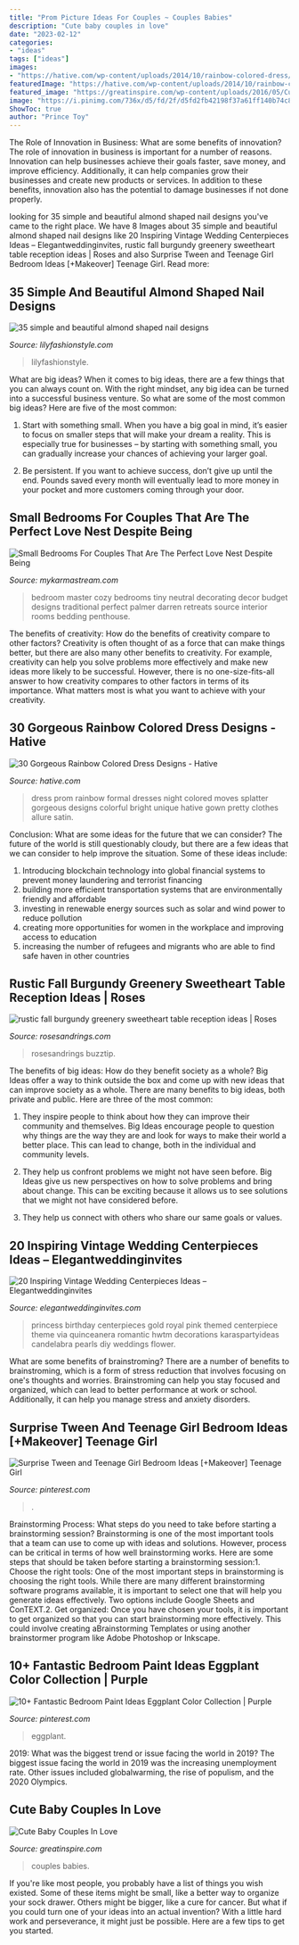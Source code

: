 ```yaml
---
title: "Prom Picture Ideas For Couples ~ Couples Babies"
description: "Cute baby couples in love"
date: "2023-02-12"
categories:
- "ideas"
tags: ["ideas"]
images:
- "https://hative.com/wp-content/uploads/2014/10/rainbow-colored-dress/16-rainbow-colored-dress-designs.jpg"
featuredImage: "https://hative.com/wp-content/uploads/2014/10/rainbow-colored-dress/16-rainbow-colored-dress-designs.jpg"
featured_image: "https://greatinspire.com/wp-content/uploads/2016/05/Cute-Baby-Couples-In-Love-11.jpg"
image: "https://i.pinimg.com/736x/d5/fd/2f/d5fd2fb42198f37a61ff140b74c8794e.jpg"
ShowToc: true
author: "Prince Toy"
---
```



The Role of Innovation in Business: What are some benefits of innovation?
The role of innovation in business is important for a number of reasons. Innovation can help businesses achieve their goals faster, save money, and improve efficiency. Additionally, it can help companies grow their businesses and create new products or services. In addition to these benefits, innovation also has the potential to damage businesses if not done properly.

	

		
looking for 35 simple and beautiful almond shaped nail designs you've came to the right place. We have 8 Images about 35 simple and beautiful almond shaped nail designs like 20 Inspiring Vintage Wedding Centerpieces Ideas – Elegantweddinginvites, rustic fall burgundy greenery sweetheart table reception ideas | Roses and also Surprise Tween and Teenage Girl Bedroom Ideas [+Makeover] Teenage Girl. Read more:
		
    
## 35 Simple And Beautiful Almond Shaped Nail Designs

<img loading=lazy src="https://lilyfashionstyle.com/wp-content/uploads/2021/04/31-5-768x1152.jpg" onerror="this.onerror=null;this.src='https://tse2.mm.bing.net/th?id=OIP.z0zP5cK2UUflcOSa590GmQHaLH&amp;pid=15.1';" alt="35 simple and beautiful almond shaped nail designs">

_Source: lilyfashionstyle.com_

>lilyfashionstyle. 

	

What are big ideas?
When it comes to big ideas, there are a few things that you can always count on. With the right mindset, any big idea can be turned into a successful business venture. So what are some of the most common big ideas? Here are five of the most common:
1. Start with something small. When you have a big goal in mind, it’s easier to focus on smaller steps that will make your dream a reality. This is especially true for businesses – by starting with something small, you can gradually increase your chances of achieving your larger goal.

2. Be persistent. If you want to achieve success, don’t give up until the end. Pounds saved every month will eventually lead to more money in your pocket and more customers coming through your door.

    
## Small Bedrooms For Couples That Are The Perfect Love Nest Despite Being

<img loading=lazy src="https://mykarmastream.com/wp-content/uploads/2017/11/small-bedroom-9.jpg" onerror="this.onerror=null;this.src='https://tse4.mm.bing.net/th?id=OIP.WkmtYNCZy9FsSSlIBmQUgwDMEx&amp;pid=15.1';" alt="Small Bedrooms For Couples That Are The Perfect Love Nest Despite Being">

_Source: mykarmastream.com_

>bedroom master cozy bedrooms tiny neutral decorating decor budget designs traditional perfect palmer darren retreats source interior rooms bedding penthouse. 

	

The benefits of creativity: How do the benefits of creativity compare to other factors?
Creativity is often thought of as a force that can make things better, but there are also many other benefits to creativity. For example, creativity can help you solve problems more effectively and make new ideas more likely to be successful. However, there is no one-size-fits-all answer to how creativity compares to other factors in terms of its importance. What matters most is what you want to achieve with your creativity.

    
## 30 Gorgeous Rainbow Colored Dress Designs - Hative

<img loading=lazy src="https://hative.com/wp-content/uploads/2014/10/rainbow-colored-dress/16-rainbow-colored-dress-designs.jpg" onerror="this.onerror=null;this.src='https://tse1.mm.bing.net/th?id=OIP.OJsnMcB67ye0dQ2692CsNAHaKs&amp;pid=15.1';" alt="30 Gorgeous Rainbow Colored Dress Designs - Hative">

_Source: hative.com_

>dress prom rainbow formal dresses night colored moves splatter gorgeous designs colorful bright unique hative gown pretty clothes allure satin. 

	

Conclusion: What are some ideas for the future that we can consider?
The future of the world is still questionably cloudy, but there are a few ideas that we can consider to help improve the situation. Some of these ideas include: 
1. Introducing blockchain technology into global financial systems to prevent money laundering and terrorist financing 
2. building more efficient transportation systems that are environmentally friendly and affordable 
3. investing in renewable energy sources such as solar and wind power to reduce pollution 
4. creating more opportunities for women in the workplace and improving access to education 
5. increasing the number of refugees and migrants who are able to find safe haven in other countries 

    
## Rustic Fall Burgundy Greenery Sweetheart Table Reception Ideas | Roses

<img loading=lazy src="http://www.rosesandrings.com/wp-content/uploads/2018/01/rustic-burgundy-and-greenery-wedding-sweetheart-table-decor.jpg" onerror="this.onerror=null;this.src='https://tse2.mm.bing.net/th?id=OIP.N1cjw_7fPbCc29Whw0lX1AHaKX&amp;pid=15.1';" alt="rustic fall burgundy greenery sweetheart table reception ideas | Roses">

_Source: rosesandrings.com_

>rosesandrings buzztip. 

	

The benefits of big ideas: How do they benefit society as a whole?
Big Ideas offer a way to think outside the box and come up with new ideas that can improve society as a whole. There are many benefits to big ideas, both private and public. Here are three of the most common: 
1) They inspire people to think about how they can improve their community and themselves. Big Ideas encourage people to question why things are the way they are and look for ways to make their world a better place. This can lead to change, both in the individual and community levels.

2) They help us confront problems we might not have seen before. Big Ideas give us new perspectives on how to solve problems and bring about change. This can be exciting because it allows us to see solutions that we might not have considered before.

3) They help us connect with others who share our same goals or values.

    
## 20 Inspiring Vintage Wedding Centerpieces Ideas – Elegantweddinginvites

<img loading=lazy src="https://www.elegantweddinginvites.com/wedding-blog/wp-content/uploads/2016/07/romantic-vintage-wedding-centerpieces.jpg" onerror="this.onerror=null;this.src='https://tse1.mm.bing.net/th?id=OIP.EkVZbWR896JQgNU-Zzg83gHaLH&amp;pid=15.1';" alt="20 Inspiring Vintage Wedding Centerpieces Ideas – Elegantweddinginvites">

_Source: elegantweddinginvites.com_

>princess birthday centerpieces gold royal pink themed centerpiece theme via quinceanera romantic hwtm decorations karaspartyideas candelabra pearls diy weddings flower. 

	

What are some benefits of brainstroming?
There are a number of benefits to brainstroming, which is a form of stress reduction that involves focusing on one's thoughts and worries. Brainstroming can help you stay focused and organized, which can lead to better performance at work or school. Additionally, it can help you manage stress and anxiety disorders.

    
## Surprise Tween And Teenage Girl Bedroom Ideas [+Makeover] Teenage Girl

<img loading=lazy src="https://i.pinimg.com/736x/d5/fd/2f/d5fd2fb42198f37a61ff140b74c8794e.jpg" onerror="this.onerror=null;this.src='https://tse4.mm.bing.net/th?id=OIP.1f0vtCGY83ph_xQLdMh5TgHaLo&amp;pid=15.1';" alt="Surprise Tween and Teenage Girl Bedroom Ideas [+Makeover] Teenage Girl">

_Source: pinterest.com_

>. 

	

Brainstorming Process: What steps do you need to take before starting a brainstorming session?
Brainstorming is one of the most important tools that a team can use to come up with ideas and solutions. However, process can be critical in terms of how well brainstorming works. Here are some steps that should be taken before starting a brainstorming session:1. Choose the right tools: One of the most important steps in brainstorming is choosing the right tools. While there are many different brainstorming software programs available, it is important to select one that will help you generate ideas effectively. Two options include Google Sheets and ConTEXT.2. Get organized: Once you have chosen your tools, it is important to get organized so that you can start brainstorming more effectively. This could involve creating aBrainstorming Templates or using another brainstormer program like Adobe Photoshop or Inkscape.
    
## 10+ Fantastic Bedroom Paint Ideas Eggplant Color Collection | Purple

<img loading=lazy src="https://i.pinimg.com/736x/45/00/8c/45008c58930c548d02d53bae03c5cb9a.jpg" onerror="this.onerror=null;this.src='https://tse4.mm.bing.net/th?id=OIP.Z9WwhY_oCZuKCX_P-wEm4gHaJ3&amp;pid=15.1';" alt="10+ Fantastic Bedroom Paint Ideas Eggplant Color Collection | Purple">

_Source: pinterest.com_

>eggplant. 

	

2019: What was the biggest trend or issue facing the world in 2019?
The biggest issue facing the world in 2019 was the increasing unemployment rate. Other issues included globalwarming, the rise of populism, and the 2020 Olympics.

    
## Cute Baby Couples In Love

<img loading=lazy src="https://greatinspire.com/wp-content/uploads/2016/05/Cute-Baby-Couples-In-Love-11.jpg" onerror="this.onerror=null;this.src='https://tse4.mm.bing.net/th?id=OIP.kZwuXZn83Wnu4gLrjBz45QHaFU&amp;pid=15.1';" alt="Cute Baby Couples In Love">

_Source: greatinspire.com_

>couples babies. 

	

If you're like most people, you probably have a list of things you wish existed. Some of these items might be small, like a better way to organize your sock drawer. Others might be bigger, like a cure for cancer. But what if you could turn one of your ideas into an actual invention? With a little hard work and perseverance, it might just be possible. Here are a few tips to get you started.

